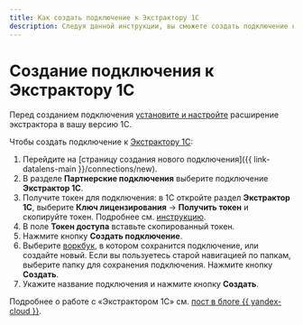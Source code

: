 ```yaml
---
title: Как создать подключение к Экстрактору 1С
description: Следуя данной инструкции, вы сможете создать подключение к Экстрактору 1С.
---
```


# Создание подключения к Экстрактору 1С

Перед созданием подключения [установите и настройте](https://gramax.denvic.ru/extractor_docs/o-programme/vvedenie) расширение экстрактора в вашу версию 1С.

Чтобы создать подключение к [Экстрактору 1С](https://bi.denvic.ru/products/ekstraktor-1s):

1. Перейдите на [страницу создания нового подключения]({{ link-datalens-main }}/connections/new).
1. В разделе **Партнерские подключения** выберите подключение **Экстрактор 1С**.
1. Получите токен для подключения: в 1С откройте раздел **Экстрактор 1С**, выберите **Ключ лицензирования** → **Получить токен** и скопируйте токен. Подробнее см. [инструкцию](https://gramax.denvic.ru/extractor_docs/ustanovka/licenzirovanie-i-token-dlya-konnektora-1s-k-yande#получите-лицензию).
1. В поле **Токен доступа** вставьте скопированный токен.
1. Нажмите кнопку **Создать подключение**.
1. Выберите [воркбук](../../workbooks-collections/index.md), в котором сохранится подключение, или создайте новый. Если вы пользуетесь старой навигацией по папкам, выберите папку для сохранения подключения. Нажмите кнопку **Создать**.
1. Укажите название подключения и нажмите кнопку **Создать**.


Подробнее о работе с «Экстрактором 1С» см. [пост в блоге {{ yandex-cloud }}](/blog/posts/2024/08/1c-to-datalens).
